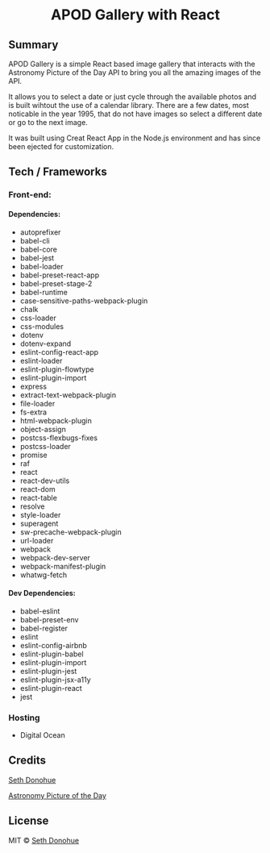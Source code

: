 <h1 align="center">
  APOD Gallery with React
  <br>
</h1>

## Summary
APOD Gallery is a simple React based image gallery that interacts with the Astronomy Picture of the Day API to bring you all the amazing images of the API.

It allows you to select a date or just cycle through the available photos and is built wihtout the use of a calendar library.
There are a few dates, most noticable in the year 1995, that do not have images so select a different date or go to the next image.

It was built using Creat React App in the Node.js environment and has since been ejected for customization.

## Tech / Frameworks

### Front-end:
#### Dependencies:
- autoprefixer
- babel-cli
- babel-core
- babel-jest
- babel-loader
- babel-preset-react-app
- babel-preset-stage-2
- babel-runtime
- case-sensitive-paths-webpack-plugin
- chalk
- css-loader
- css-modules
- dotenv
- dotenv-expand
- eslint-config-react-app
- eslint-loader
- eslint-plugin-flowtype
- eslint-plugin-import
- express
- extract-text-webpack-plugin
- file-loader
- fs-extra
- html-webpack-plugin
- object-assign
- postcss-flexbugs-fixes
- postcss-loader
- promise
- raf
- react
- react-dev-utils
- react-dom
- react-table
- resolve
- style-loader
- superagent
- sw-precache-webpack-plugin
- url-loader
- webpack
- webpack-dev-server
- webpack-manifest-plugin
- whatwg-fetch

#### Dev Dependencies:
- babel-eslint
- babel-preset-env
- babel-register
- eslint
- eslint-config-airbnb
- eslint-plugin-babel
- eslint-plugin-import
- eslint-plugin-jest
- eslint-plugin-jsx-a11y
- eslint-plugin-react
- jest


### Hosting
  - Digital Ocean


## Credits

[Seth Donohue](https://github.com/SethDonohue)

[Astronomy Picture of the Day](https://api.nasa.gov/api.html)
## License

MIT ©  [Seth Donohue](https://github.com/SethDonohue)